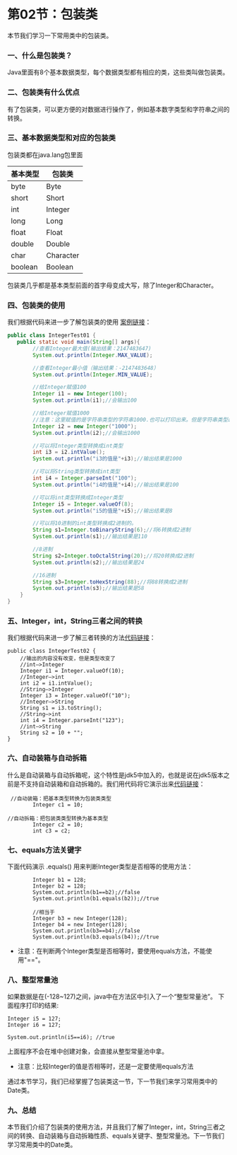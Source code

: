 # 第02节：包装类

本节我们学习一下常用类中的包装类。

### 一、什么是包装类？

Java里面有8个基本数据类型，每个数据类型都有相应的类，这些类叫做包装类。

### 二、包装类有什么优点

有了包装类，可以更方便的对数据进行操作了，例如基本数字类型和字符串之间的转换。

### 三、基本数据类型和对应的包装类

包装类都在java.lang包里面

| 基本类型 | 包装类    |
| -------- | --------- |
| byte     | Byte      |
| short    | Short     |
| int      | Integer   |
| long     | Long      |
| float    | Float     |
| double   | Double    |
| char     | Character |
| boolean  | Boolean   |

包装类几乎都是基本类型前面的首字母变成大写，除了Integer和Character。

### 四、包装类的使用

我们根据代码来进一步了解包装类的使用
[案例链接](https://github.com/xiaozhoulee/java-examples/blob/master/06-常用类/第02节：包装类/Packaging/IntegerTest01.java)：

```java
public class IntegerTest01 {
   public static void main(String[] args){
        //查看Integer最大值(输出结果：2147483647)
        System.out.println(Integer.MAX_VALUE);

        //查看Integer最小值（输出结果：-2147483648）
        System.out.println(Integer.MIN_VALUE);

        //给Integer赋值100
        Integer i1 = new Integer(100);
        System.out.println(i1);//会输出100

        //给Integer赋值1000
        //注意：这里赋值的是字符串类型的字符串1000.也可以打印出来。但是字符串类型必须赋值的是数字类型，否则会报错。
        Integer i2 = new Integer("1000");
        System.out.println(i2);//会输出1000

        //可以将Integer类型转换成int类型
        int i3 = i2.intValue();
        System.out.println("i3的值是"+i3);//输出结果是1000

        //可以将String类型转换成int类型
        int i4 = Integer.parseInt("100");
        System.out.println("i4的值是"+i4);//输出结果是100

        //可以将int类型转换成Integer类型
        Integer i5 = Integer.valueOf(8);
        System.out.println("i5的值是"+i5);//输出结果是8

        //可以将10进制的int类型转换成2进制的。
        String s1=Integer.toBinaryString(6);//将6转换成2进制
        System.out.println(s1);//输出结果是110

        //8进制
        String s2=Integer.toOctalString(20);//将20转换成2进制
        System.out.println(s2);//输出结果是24

        //16进制
        String s3=Integer.toHexString(88);//将88转换成2进制
        System.out.println(s3);//输出结果是58
    }
}
```

### 五、Integer，int，String三者之间的转换

我们根据代码来进一步了解三者转换的方法[代码链接](https://github.com/xiaozhoulee/java-examples/blob/master/06-常用类/第02节：包装类/Packaging/IntegerTest02.java)：

```
public class IntegerTest02 {
    //输出的内容没有改变，但是类型改变了
    //int–>Integer
    Integer i1 = Integer.valueOf(10);
    //Integer–>int
    int i2 = i1.intValue();
    //String–>Integer
    Integer i3 = Integer.valueOf("10");
    //Integer–>String
    String s1 = i3.toString();
    //String–>int
    int i4 = Integer.parseInt("123");
    //int–>String
    String s2 = 10 + "";
}
```

### 六、自动装箱与自动拆箱

什么是自动装箱与自动拆箱呢，这个特性是jdk5中加入的，也就是说在jdk5版本之前是不支持自动装箱和自动拆箱的。我们用代码将它演示出来[代码链接](https://github.com/xiaozhoulee/java-examples/blob/master/06-常用类/第02节：包装类/Packaging/IntegerTest03.java)：

```
 //自动装箱：把基本类型转换为包装类类型
        Integer c1 = 10;

//自动拆箱：把包装类类型转换为基本类型
        Integer c2 = 10;
        int c3 = c2;
```

### 七、equals方法关键字

下面代码演示 .equals() 用来判断Integer类型是否相等的使用方法：

```
        Integer b1 = 128;
        Integer b2 = 128;
        System.out.println(b1==b2);//false
        System.out.println(b1.equals(b2));//true

        //相当于
        Integer b3 = new Integer(128);
        Integer b4 = new Integer(128);
        System.out.println(b3==b4);//false
        System.out.println(b3.equals(b4));//true
```

- 注意：在判断两个Integer类型是否相等时，要使用equals方法，不能使用"=="。

### 八、整型常量池

如果数据是在(-128~127)之间，java中在方法区中引入了一个“整型常量池”。
下面程序打印的结果:

```
Integer i5 = 127;
Integer i6 = 127;

System.out.println(i5==i6); //true
```

上面程序不会在堆中创建对象，会直接从整型常量池中拿。

- 注意：比较Integer的值是否相等时，还是一定要使用equals方法

通过本节学习，我们已经掌握了包装类这一节，下一节我们来学习常用类中的Date类。

### 九、总结

本节我们介绍了包装类的使用方法，并且我们了解了Integer，int，String三者之间的转换、自动装箱与自动拆箱性质、equals关键字、整型常量池。下一节我们学习常用类中的Date类。